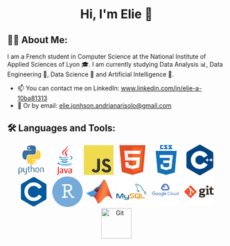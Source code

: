 <div id="header" align="center">
  <h1> Hi, I'm Elie 👋 </h1>
</div>

## 👨‍💻 About Me:
I am a French student in Computer Science at the National Institute of Applied Sciences of Lyon 🎓.
I am currently studying Data Analysis 📊, Data Engineering 🚰, Data Science 🧪 and Artificial Intelligence 🤖.

- 📫 You can contact me on LinkedIn: www.linkedin.com/in/elie-a-10ba81313
- 📩 Or by email: elie.jonhson.andrianarisolo@gmail.com

## :hammer_and_wrench: Languages and Tools:
<div align="center">
  <img src="https://github.com/devicons/devicon/blob/master/icons/python/python-original-wordmark.svg" title="python" alt="python" width="70" height="70"/>&nbsp;
  <img src="https://github.com/devicons/devicon/blob/master/icons/java/java-original-wordmark.svg" title="Java" alt="Java" width="70" height="70"/>&nbsp;
  <img src="https://github.com/devicons/devicon/blob/master/icons/javascript/javascript-original.svg" title="JavaScript" alt="JavaScript" width="70" height="70"/>&nbsp;
  <img src="https://github.com/devicons/devicon/blob/master/icons/html5/html5-original.svg" title="HTML5" alt="HTML" width="70" height="70"/>&nbsp;
  <img src="https://github.com/devicons/devicon/blob/master/icons/css3/css3-plain-wordmark.svg"  title="CSS3" alt="CSS" width="70" height="70"/>&nbsp;
  <img src="https://github.com/devicons/devicon/blob/master/icons/cplusplus/cplusplus-plain.svg" title="C++" alt="C++" width="70" height="70"/>&nbsp;
  <img src="https://github.com/devicons/devicon/blob/master/icons/c/c-plain.svg" title="C" alt="C" width="70" height="70"/>&nbsp;  
  <img src="https://github.com/devicons/devicon/blob/master/icons/rstudio/rstudio-original.svg" title="rstudio" **alt="rstudio" width="70" height="70"/>
  <img src="https://github.com/devicons/devicon/blob/master/icons/matlab/matlab-original.svg" title="matlab" **alt="matlab" width="70" height="70"/>
  <img src="https://github.com/devicons/devicon/blob/master/icons/mysql/mysql-original-wordmark.svg" title="MySQL"  alt="MySQL" width="70" height="70"/>&nbsp;
  <img src="https://github.com/devicons/devicon/blob/master/icons/googlecloud/googlecloud-plain-wordmark.svg" title="GCP"  alt="GCP" width="70" height="70"/>&nbsp;
  <img src="https://github.com/devicons/devicon/blob/master/icons/git/git-original-wordmark.svg" title="Git" **alt="Git" width="70" height="70"/>
  <img src="https://github.com/marclelijveld/Power-BI-Icons/blob/main/SVG/Power-BI.svg" title="Git" **alt="Git" width="70" height="70"/>
</div>


